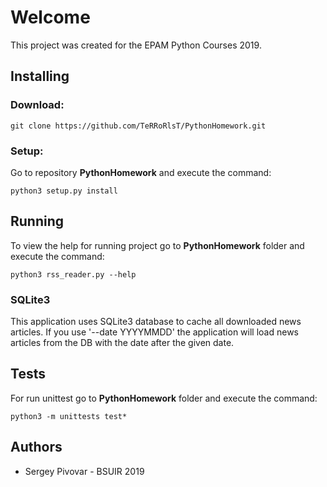 # Welcome
This project was created for the EPAM Python Courses 2019.

## Installing

### Download:

`git clone https://github.com/TeRRoRlsT/PythonHomework.git`

### Setup:
Go to repository **PythonHomework** and execute the command:

`python3 setup.py install`

## Running
To view the help for running project go to **PythonHomework** folder and execute the command:

`python3 rss_reader.py --help`

### SQLite3
This application uses SQLite3 database to cache all downloaded news articles.
If you use '--date YYYYMMDD' the application will load news articles from the DB with the date after the given date.

## Tests
For run unittest go to **PythonHomework** folder and execute the command:

`python3 -m unittests test*`

 ## Authors
* Sergey Pivovar - BSUIR 2019